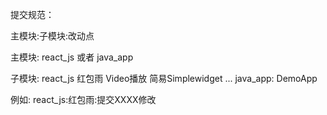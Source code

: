 提交规范：

主模块:子模块:改动点

主模块: react_js 或者 java_app

子模块: 
	react_js
		红包雨
		Video播放
		简易Simplewidget
		...
	java_app: DemoApp
	
例如: react_js:红包雨:提交XXXX修改
